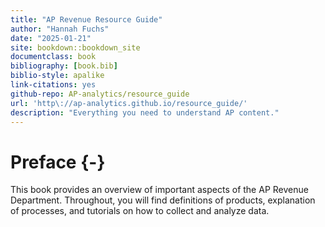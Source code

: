 ```yaml
--- 
title: "AP Revenue Resource Guide"
author: "Hannah Fuchs"
date: "2025-01-21"
site: bookdown::bookdown_site
documentclass: book
bibliography: [book.bib]
biblio-style: apalike
link-citations: yes
github-repo: AP-analytics/resource_guide
url: 'http\://ap-analytics.github.io/resource_guide/'
description: "Everything you need to understand AP content."
---
```


# Preface {-}

This book provides an overview of important aspects of the AP Revenue Department. Throughout, you will find definitions of products, explanation of processes, and tutorials on how to collect and analyze data. 
